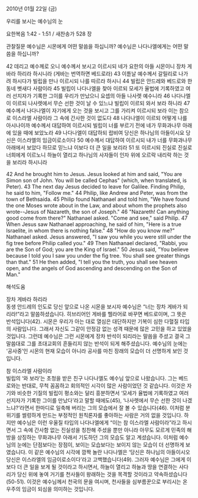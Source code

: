 2010년 01월 22일 (금)

우리를 보시는 예수님의 눈



요한복음 1:42 - 1:51 / 새찬송가 528 장


관찰질문
예수님은 시몬에게 어떤 말씀을 하십니까?
예수님은 나다나엘에게는 어떤 말씀을 하십니까?

42 데리고 예수께로 오니 예수께서 보시고 이르시되 네가 요한의 아들 시몬이니 장차 게바라 하리라 하시니라 (게바는 번역하면 베드로라) 43 이튿날 예수께서 갈릴리로 나가려 하시다가 빌립을 만나 이르시되 나를 따르라 하시니 44 빌립은 안드레와 베드로와 한 동네 벳새다 사람이라 45 빌립이 나다나엘을 찾아 이르되 모세가 율법에 기록하였고 여러 선지자가 기록한 그이를 우리가 만났으니 요셉의 아들 나사렛 예수니라 46 나다나엘이 이르되 나사렛에서 무슨 선한 것이 날 수 있느냐 빌립이 이르되 와서 보라 하니라 47 예수께서 나다나엘이 자기에게 오는 것을 보시고 그를 가리켜 이르시되 보라 이는 참으로 이스라엘 사람이라 그 속에 간사한 것이 없도다 
48 나다나엘이 이르되 어떻게 나를 아시나이까 예수께서 대답하여 이르시되 빌립이 너를 부르기 전에 네가 무화과나무 아래에 있을 때에 보았노라 49 나다나엘이 대답하되 랍비여 당신은 하나님의 아들이시요 당신은 이스라엘의 임금이로소이다 50 예수께서 대답하여 이르시되 내가 너를 무화과나무 아래에서 보았다 하므로 믿느냐 이보다 더 큰 일을 보리라 51 또 이르시되 진실로 진실로 너희에게 이르노니 하늘이 열리고 하나님의 사자들이 인자 위에 오르락 내리락 하는 것을 보리라 하시니라 

42 And he brought him to Jesus. Jesus looked at him and said, "You are Simon son of John. You will be called Cephas" (which, when translated, is Peter). 43 The next day Jesus decided to leave for Galilee. Finding Philip, he said to him, "Follow me." 
44 Philip, like Andrew and Peter, was from the town of Bethsaida. 45 Philip found Nathanael and told him, "We have found the one Moses wrote about in the Law, and about whom the prophets also wrote--Jesus of Nazareth, the son of Joseph." 
46 "Nazareth! Can anything good come from there?" Nathanael asked. "Come and see," said Philip. 47 When Jesus saw Nathanael approaching, he said of him, "Here is a true Israelite, in whom there is nothing false." 48 "How do you know me?" Nathanael asked. Jesus answered, "I saw you while you were still under the fig tree before Philip called you." 49 Then Nathanael declared, "Rabbi, you are the Son of God; you are the King of Israel." 50 Jesus said, "You believe because I told you I saw you under the fig tree. You shall see greater things than that." 51 He then added, "I tell you the truth, you shall see heaven open, and the angels of God ascending and descending on the Son of Man."

해석도움





장차 게바라 하리라  
동생 안드레의 인도로 당신 앞으로 나온 시몬을 보시자 예수님은 “너는 장차 게바가 되리라!”라고 말씀하셨습니다. 히브리어인 게바를 헬라어로 바꾸면 베드로이며, 그 뜻은 반석입니다(42). 시몬은 우리가 아는 대로 열심은 대단하지만 기복이 심한 다혈질 타입의 사람입니다. 그래서 자신도 그같이 안정감 없는 성격 때문에 많은 고민을 하고 있었을 것입니다. 그런데 예수님은 그런 시몬에게 장차 반석이 되리라는 말씀을 주셨고 결국 그 말씀대로 그를 초대교회의 흔들리지 않는 반석이 되게 해주셨습니다. 예수님의 눈에는 ‘공사중’인 시몬의 현재 모습이 아니라 공사를 마친 장래의 모습이 더 선명하게 보인 것입니다. 

참 이스라엘 사람이라  
빌립의 ‘와 보라’는 초청을 받은 친구 나다나엘도 예수님 앞으로 나왔습니다. 그는 베드로와는 반대로, 무척 꼼꼼하고 회의적인 시각이 많은 사람이었던 것 같습니다. 이것은 자기와 비슷한 기질의 빌립이 평소와는 달리 흥분하면서 ‘모세가 율법에 기록하였고 여러 선지자가 기록한 그이를 만났다’라고 말할 때에도(45), ‘나사렛에서 무슨 선한 것이 나겠느냐?’라면서 한마디로 일축해 버리는 그의 모습에서 잘 볼 수 있습니다(46). 이처럼 분위기를 썰렁하게 만드는 부정적인 원칙론자를 좋아하는 사람은 거의 없을 것입니다. 하지만 예수님은 이런 우울질 타입의 나다나엘에게 “이는 참 이스라엘 사람이라”라고 하시면서 그 속에 간사함 없는 진실성을 칭찬해 주셨을 뿐만 아니라 아무도 모르게 민족의 해방을 상징하는 무화과나무 아래서 기도하던 그의 모습도 알고 계셨습니다. 이처럼 예수님의 눈에는 단점보다는 장점이, 보이는 모습보다는 보이지 않는 모습이 더 선명하게 보였습니다. 이 같은 예수님의 시각에 깜짝 놀란 나다나엘은 ‘당신은 하나님의 아들이시오 당신은 이스라엘의 임금이로소이다’라고 고백했습니다(49). 그러자 예수님은 그에게 이보다 더 큰 일을 보게 될 것이라고 하시면서, 하늘이 열리고 하늘과 땅을 연결하는 사다리가 당신 위에 놓여 거기를 천사들이 왕래하는 것을 목격할 것이라고 약속하셨습니다(50-51). 이것은 예수님께서 천국의 문을 여시며, 천사들을 심부름꾼으로 부리시는 온 우주의 임금이 되심을 의미하는 것입니다.